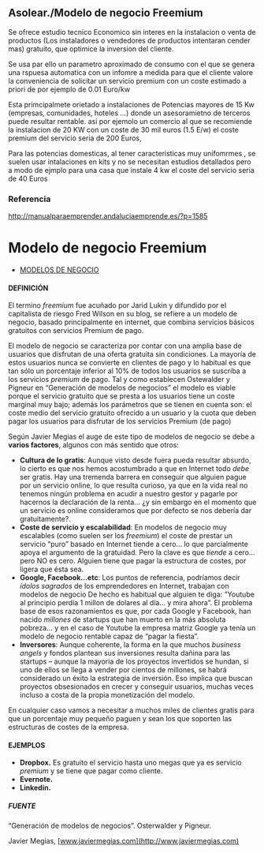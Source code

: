 ## Asolear./Modelo de negocio Freemium





Se ofrece estudio tecnico Economico  sin interes en la instalacion o venta de productos (Los instaladores o vendedores de productos intentaran cender mas) gratuito, que optimice la inversion del cliente.

Se usa par ello un parametro aproximado de consumo con el  que se genera una rspuesa automatica con un infomre a medida para que el cliente valore la conveniencia de solicitar un servicio premium con un coste estimado a priori de por ejemplo de  0.01 Euro/kw

Esta primcipalmete orietado a instalaciones de Potencias mayores de 15 Kw (empresas, comunidades, hoteles ...) donde un asesoramietno de terceros puede resultar rentable. asi por ejemolo un comercio al que se recomiende la instalacion de 20 KW con un coste de 30 mil euros (1.5 E/w) el coste premium del servicio seria de 200 Euros, 

Para las potencias domesticas, al tener caracteristicas muy unifomrmes , se suelen usar intalaciones en kits y no se necesitan estudios detallados pero a modo de ejmplo para una casa que instale 4 kw el coste del servicio seria de 40 Euros



### Referencia

http://manualparaemprender.andaluciaemprende.es/?p=1585

# Modelo de negocio Freemium

- [ MODELOS DE NEGOCIO](http://manualparaemprender.andaluciaemprende.es/?cat=10)

#### DEFINICIÓN

El termino *freemium* fue acuñado por Jarid Lukin y difundido por el capitalista de riesgo Fred Wilson en su blog, se refiere a un modelo de negocio, basado principalmente en  internet, que combina servicios básicos gratuitos con servicios Premium  de pago.

El modelo de negocio se caracteriza por  contar con una amplia base de usuarios que disfrutan de una oferta  gratuita sin condiciones. La mayoría de estos usuarios nunca se  convierte en clientes de pago y lo habitual es que tan sólo un  porcentaje inferior al 10% de todos los usuarios se suscriba a los  servicios *premium* de pago. Tal y como establecen Ostewalder y  Pigneur en “Generación de modelos de negocios” el modelo es viable  porque el servicio gratuito que se presta a los usuarios tiene un coste  marginal muy bajo; además los parámetros que se tienen en cuenta son: el coste medio del servicio gratuito ofrecido a un usuario y la cuota que  deben pagar los usuarios para disfrutar de los servicios Premium (de  pago)

Según Javier Megias el auge de este tipo de modelos de negocio se debe a **varios factores**, algunos con más sentido que otros:

- **Cultura de lo gratis**: Aunque visto desde fuera pueda resultar absurdo, lo cierto es que nos hemos acostumbrado a que en Internet todo *debe* ser gratis. Hay una tremenda barrera en conseguir que alguien pague por un servicio online, lo que resulta curioso, ya que en la vida real no  tenemos ningún problema en acudir a nuestro gestor y pagarle por  hacernos la declaración de la renta… ¿y sin embargo en el momento que un servicio es online consideramos que por defecto se nos debería dar  gratuitamente?.
- **Coste de servicio y escalabilidad**: En modelos de negocio muy escalables (como suelen ser los *freemium*) el coste de prestar un servicio “puro” basado en Internet tiende a  cero… lo que parcialmente apoya el argumento de la gratuidad. Pero la  clave es que *tiende* a cero… pero NO es cero. Alguien tiene que pagar la estructura de costes, por ligera que ésta sea.
- **Google, Facebook…etc**: Los puntos de referencia, podríamos decir *ídolos sagrados* de los emprendedores en Internet, trabajan con modelos de negocio De  hecho es habitual que alguien te diga: “Youtube al principio perdía 1  millon de dolares al día… y mira ahora”. El problema base de esos  razonamientos es que, por cada Google y Facebook, han nacido *millones* de startups que han muerto en la más absoluta pobreza… y en el caso de  Youtube la empresa matriz Google ya tenía un modelo de negocio rentable  capaz de “pagar la fiesta”.
- **Inversores**: Aunque coherente, la forma en la que muchos *business angels* y fondos plantean sus inversiones resulta dañina para las startups –  aunque la mayoría de los proyectos invertidos se hundan, si uno de ellos se llega a vender por cientos de millones, se habrá considerado un  éxito la estrategia de inversión. Eso implica que buscan proyectos  obsesionados en crecer y conseguir usuarios, muchas veces incluso a  costa de la propia monetización del modelo.

En cualquier caso vamos a necesitar a  muchos miles de clientes gratis para que un porcentaje muy pequeño  paguen y sean los que soporten las estructuras de costes de la empresa.

#### EJEMPLOS

-  **Dropbox.** Es gratuito el servicio hasta uno megas que ya es servicio *premium* y se tiene que pagar como cliente.
- **Evernote.**
- **Linkedin.**

##### FUENTE

“Generación de modelos de negocios”. Osterwalder y Pigneur.

Javier Megias, [www.javiermegias.com](http://www.javiermegias.com)





